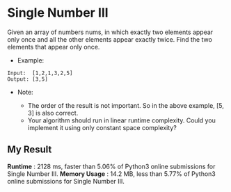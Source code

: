 # Single Number III

Given an array of numbers nums, in which exactly two elements appear only once and all the other elements appear exactly twice. Find the two elements that appear only once.

- Example:

```
Input:  [1,2,1,3,2,5]
Output: [3,5]
```

- Note:

  - The order of the result is not important. So in the above example, [5, 3] is also correct.
  - Your algorithm should run in linear runtime complexity. Could you implement it using only constant space complexity?


## My Result

**Runtime** : 2128 ms, faster than 5.06% of Python3 online submissions for Single Number III.
**Memory Usage** : 14.2 MB, less than 5.77% of Python3 online submissions for Single Number III.
